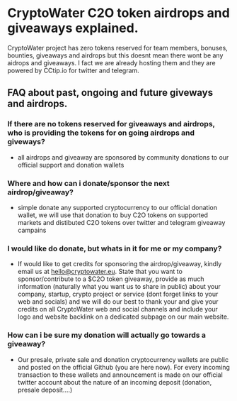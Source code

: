 # CryptoWater C2O token airdrops and giveaways explained.

CryptoWater project has zero tokens reserved for team members, bonuses, bounties, giveaways and airdrops but this doesnt mean there wont be any aidrops and giveaways.
I fact we are already hosting them and they are powered by CCtip.io for twitter and telegram.

## FAQ about past, ongoing and future giveways and airdrops.

### If there are no tokens reserved for giveaways and airdrops, who is providing the tokens for on going airdrops and giveways?
* all airdrops and giveaway are sponsored by community donations to our official support and donation wallets

### Where and how can i donate/sponsor the next airdrop/giveaway?
* simple donate any supported cryptocurrency to our official donation wallet, we will use that donation to buy C2O tokens on supported markets and distibuted C2O tokens over twitter and telegram giveaway campains

### I would like do donate, but whats in it for me or my company?
* If would like to get credits for sponsoring the airdrop/giveaway, kindly email us at hello@cryptowater.eu. State that you want to sponsor/contribute to a $C2O token giveaway, provide as much information (naturally what you want us to share in public) about your company, startup, crypto project or service (dont forget links to your web and socials) and we will do our best to thank your and give your credits on all CryptoWater web and social channels and include your logo and website backlink on a dedicated subpage on our main website.

### How can i be sure my donation will actually go towards a giveaway?
* Our presale, private sale and donation cryptocurrency wallets are public and posted on the official Github (you are here now). For every incoming transaction to these wallets and announcement is made on our official twitter account about the nature of an incoming deposit (donation, presale deposit....)

